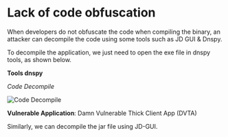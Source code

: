 # **Lack of code obfuscation**

When developers do not obfuscate the code when compiling the binary, an attacker can decompile the code using some tools such as JD GUI & Dnspy.

To decompile the application, we just need to open the exe file in dnspy tools, as shown below.

**Tools dnspy**

_Code Decompile_

![Code Decompile](https://payatu.com/static/images/remoteblogs/farid/thick-client-penetration-testing/code\_deofuscation.png)

**Vulnerable Application**: Damn Vulnerable Thick Client App (DVTA)

Similarly, we can decompile the jar file using JD-GUI.
